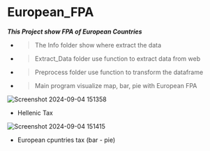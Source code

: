 # European_FPA
**_This Project show FPA of European Countries_**

- > The Info folder show where extract the data
- > Extract_Data folder use function to extract data from web
- > Preprocess folder use function to transform the dataframe
- > Main program visualize map, bar, pie with European FPA

![Screenshot 2024-09-04 151358](https://github.com/user-attachments/assets/cc15a6d5-ec91-4d89-8b80-091b3579f667)
- Hellenic Tax

![Screenshot 2024-09-04 151415](https://github.com/user-attachments/assets/9e7833d8-c1ea-4018-8b9a-0661c9e9cd29)
- European cpuntries tax (bar - pie)
